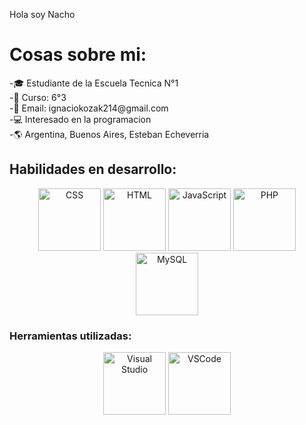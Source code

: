 Hola soy Nacho

<h1>Cosas sobre mi:</h1>
<p>
-🎓 Estudiante de la Escuela Tecnica N°1
  <br>
-📖 Curso: 6°3
  <br>
-📧 Email: ignaciokozak214@gmail.com
  <br>
-💻 Interesado en la programacion
  <br>
-🌎 Argentina, Buenos Aires, Esteban Echeverria
</p>
<h2>Habilidades en desarrollo:</h2>
<p align="center">
  <img src="img/css.png" alt="CSS" width="100"/>
  <img src="img/html.png" alt="HTML" width="100"/>
  <img src="img/js.png" alt="JavaScript" width="100"/>
  <img src="img/php.png" alt="PHP" width="100"/>
  <img src="img/mysql.png" alt="MySQL" width="100"/>
</p>
<h3>Herramientas utilizadas:</h3>
<p align="center">
  <img src="img/visual_studio.png" alt="Visual Studio" width="100"/>
  <img src="img/vscode.png" alt="VSCode" width="100"/>
</p>
